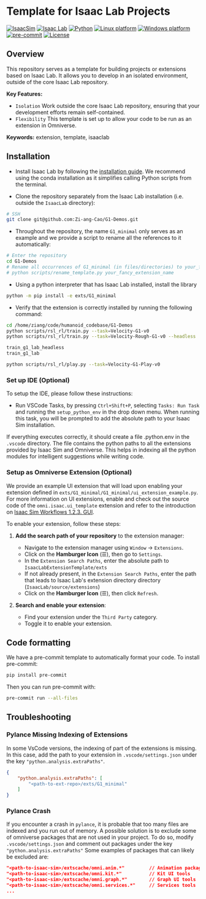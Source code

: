 # Template for Isaac Lab Projects

[![IsaacSim](https://img.shields.io/badge/IsaacSim-4.2.0-silver.svg)](https://docs.omniverse.nvidia.com/isaacsim/latest/overview.html)
[![Isaac Lab](https://img.shields.io/badge/IsaacLab-1.2.0-silver)](https://isaac-sim.github.io/IsaacLab)
[![Python](https://img.shields.io/badge/python-3.10-blue.svg)](https://docs.python.org/3/whatsnew/3.10.html)
[![Linux platform](https://img.shields.io/badge/platform-linux--64-orange.svg)](https://releases.ubuntu.com/20.04/)
[![Windows platform](https://img.shields.io/badge/platform-windows--64-orange.svg)](https://www.microsoft.com/en-us/)
[![pre-commit](https://img.shields.io/badge/pre--commit-enabled-brightgreen?logo=pre-commit&logoColor=white)](https://pre-commit.com/)
[![License](https://img.shields.io/badge/license-MIT-yellow.svg)](https://opensource.org/license/mit)

## Overview

This repository serves as a template for building projects or extensions based on Isaac Lab. It allows you to develop in an isolated environment, outside of the core Isaac Lab repository.

**Key Features:**

- `Isolation` Work outside the core Isaac Lab repository, ensuring that your development efforts remain self-contained.
- `Flexibility` This template is set up to allow your code to be run as an extension in Omniverse.

**Keywords:** extension, template, isaaclab

## Installation

- Install Isaac Lab by following the [installation guide](https://isaac-sim.github.io/IsaacLab/source/setup/installation/index.html). We recommend using the conda installation as it simplifies calling Python scripts from the terminal.

- Clone the repository separately from the Isaac Lab installation (i.e. outside the `IsaacLab` directory):

```bash
# SSH
git clone git@github.com:Zi-ang-Cao/G1-Demos.git
```

- Throughout the repository, the name `G1_minimal` only serves as an example and we provide a script to rename all the references to it automatically:

```bash
# Enter the repository
cd G1-Demos
# Rename all occurrences of G1_minimal (in files/directories) to your_fancy_extension_name
# python scripts/rename_template.py your_fancy_extension_name
```

- Using a python interpreter that has Isaac Lab installed, install the library

```bash
python -m pip install -e exts/G1_minimal
```

- Verify that the extension is correctly installed by running the following command:

```bash
cd /home/ziang/code/humanoid_codebase/G1-Demos
python scripts/rsl_rl/train.py --task=Velocity-G1-v0
python scripts/rsl_rl/train.py --task=Velocity-Rough-G1-v0 --headless

train_g1_lab_headless
train_g1_lab
```

```bash
python scripts/rsl_rl/play.py --task=Velocity-G1-Play-v0
```

### Set up IDE (Optional)

To setup the IDE, please follow these instructions:

- Run VSCode Tasks, by pressing `Ctrl+Shift+P`, selecting `Tasks: Run Task` and running the `setup_python_env` in the drop down menu. When running this task, you will be prompted to add the absolute path to your Isaac Sim installation.

If everything executes correctly, it should create a file .python.env in the `.vscode` directory. The file contains the python paths to all the extensions provided by Isaac Sim and Omniverse. This helps in indexing all the python modules for intelligent suggestions while writing code.

### Setup as Omniverse Extension (Optional)

We provide an example UI extension that will load upon enabling your extension defined in `exts/G1_minimal/G1_minimal/ui_extension_example.py`. For more information on UI extensions, enable and check out the source code of the `omni.isaac.ui_template` extension and refer to the introduction on [Isaac Sim Workflows 1.2.3. GUI](https://docs.omniverse.nvidia.com/isaacsim/latest/introductory_tutorials/tutorial_intro_workflows.html#gui).

To enable your extension, follow these steps:

1. **Add the search path of your repository** to the extension manager:
    - Navigate to the extension manager using `Window` -> `Extensions`.
    - Click on the **Hamburger Icon** (☰), then go to `Settings`.
    - In the `Extension Search Paths`, enter the absolute path to `IsaacLabExtensionTemplate/exts`
    - If not already present, in the `Extension Search Paths`, enter the path that leads to Isaac Lab's extension directory directory (`IsaacLab/source/extensions`)
    - Click on the **Hamburger Icon** (☰), then click `Refresh`.

2. **Search and enable your extension**:
    - Find your extension under the `Third Party` category.
    - Toggle it to enable your extension.

## Code formatting

We have a pre-commit template to automatically format your code.
To install pre-commit:

```bash
pip install pre-commit
```

Then you can run pre-commit with:

```bash
pre-commit run --all-files
```

## Troubleshooting

### Pylance Missing Indexing of Extensions

In some VsCode versions, the indexing of part of the extensions is missing. In this case, add the path to your extension in `.vscode/settings.json` under the key `"python.analysis.extraPaths"`.

```json
{
    "python.analysis.extraPaths": [
        "<path-to-ext-repo>/exts/G1_minimal"
    ]
}
```

### Pylance Crash

If you encounter a crash in `pylance`, it is probable that too many files are indexed and you run out of memory.
A possible solution is to exclude some of omniverse packages that are not used in your project.
To do so, modify `.vscode/settings.json` and comment out packages under the key `"python.analysis.extraPaths"`
Some examples of packages that can likely be excluded are:

```json
"<path-to-isaac-sim>/extscache/omni.anim.*"         // Animation packages
"<path-to-isaac-sim>/extscache/omni.kit.*"          // Kit UI tools
"<path-to-isaac-sim>/extscache/omni.graph.*"        // Graph UI tools
"<path-to-isaac-sim>/extscache/omni.services.*"     // Services tools
...
```
